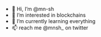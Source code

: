 - 👋 Hi, I’m @mn-sh
- 👀 I’m interested in blockchains
- 🌱 I’m currently learning everything
- 📫 reach me @mnsh_ on twitter

<!---
mn-sh/mn-sh is a ✨ special ✨ repository because its `README.md` (this file) appears on your GitHub profile.
You can click the Preview link to take a look at your changes.
--->
